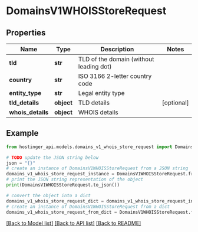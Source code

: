# DomainsV1WHOISStoreRequest


## Properties

Name | Type | Description | Notes
------------ | ------------- | ------------- | -------------
**tld** | **str** | TLD of the domain (without leading dot) | 
**country** | **str** | ISO 3166 2-letter country code | 
**entity_type** | **str** | Legal entity type | 
**tld_details** | **object** | TLD details | [optional] 
**whois_details** | **object** | WHOIS details | 

## Example

```python
from hostinger_api.models.domains_v1_whois_store_request import DomainsV1WHOISStoreRequest

# TODO update the JSON string below
json = "{}"
# create an instance of DomainsV1WHOISStoreRequest from a JSON string
domains_v1_whois_store_request_instance = DomainsV1WHOISStoreRequest.from_json(json)
# print the JSON string representation of the object
print(DomainsV1WHOISStoreRequest.to_json())

# convert the object into a dict
domains_v1_whois_store_request_dict = domains_v1_whois_store_request_instance.to_dict()
# create an instance of DomainsV1WHOISStoreRequest from a dict
domains_v1_whois_store_request_from_dict = DomainsV1WHOISStoreRequest.from_dict(domains_v1_whois_store_request_dict)
```
[[Back to Model list]](../README.md#documentation-for-models) [[Back to API list]](../README.md#documentation-for-api-endpoints) [[Back to README]](../README.md)


